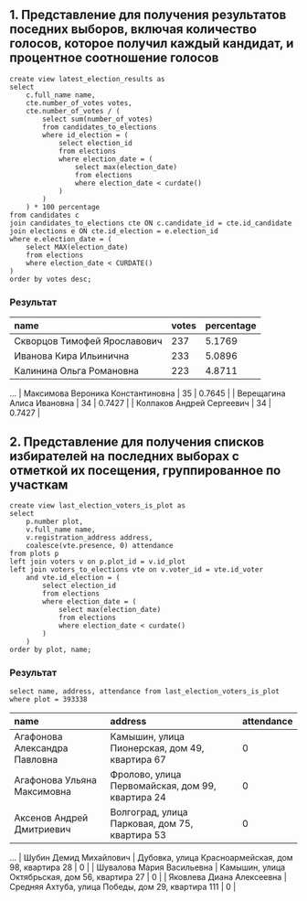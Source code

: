 ## 1. Представление для получения результатов поседних выборов, включая количество голосов, которое получил каждый кандидат, и процентное соотношение голосов
```
create view latest_election_results as
select
    c.full_name name,
    cte.number_of_votes votes,
    cte.number_of_votes / (
        select sum(number_of_votes)
        from candidates_to_elections
        where id_election = (
            select election_id
            from elections
            where election_date = (
                select max(election_date)
                from elections
                where election_date < curdate()
            )
        )
    ) * 100 percentage
from candidates c
join candidates_to_elections cte ON c.candidate_id = cte.id_candidate
join elections e ON cte.id_election = e.election_id
where e.election_date = (
    select MAX(election_date)
    from elections
    where election_date < CURDATE()
)
order by votes desc;
```
### Результат
| name | votes | percentage |
| :--- | :--- | :--- |
| Скворцов Тимофей Ярославович | 237 | 5.1769 |
| Иванова Кира Ильинична | 233 | 5.0896 |
| Калинина Ольга Романовна | 223 | 4.8711 |
 ...
| Максимова Вероника Константиновна | 35 | 0.7645 |
| Верещагина Алиса Ивановна | 34 | 0.7427 |
| Колпаков Андрей Сергеевич | 34 | 0.7427 |

## 2. Представление для получения списков избирателей на последних выборах с отметкой их посещения, группированное по участкам
```
create view last_election_voters_is_plot as
select
    p.number plot,
    v.full_name name,
    v.registration_address address,
    coalesce(vte.presence, 0) attendance
from plots p
left join voters v on p.plot_id = v.id_plot
left join voters_to_elections vte on v.voter_id = vte.id_voter
    and vte.id_election = (
        select election_id
        from elections
        where election_date = (
            select max(election_date)
            from elections
            where election_date < curdate()
        )
    )
order by plot, name;
```
### Результат
```
select name, address, attendance from last_election_voters_is_plot where plot = 393338
```
| name | address | attendance |
| :--- | :--- | :--- |
| Агафонова Александра Павловна | Камышин, улица Пионерская, дом 49, квартира 67 | 0 |
| Агафонова Ульяна Максимовна | Фролово, улица Первомайская, дом 99, квартира 24 | 0 |
| Аксенов Андрей Дмитриевич | Волгоград, улица Парковая, дом 75, квартира 53 | 0 |
...
| Шубин Демид Михайлович | Дубовка, улица Красноармейская, дом 98, квартира 28 | 0 |
| Шувалова Мария Васильевна | Камышин, улица Октябрьская, дом 56, квартира 27 | 0 |
| Яковлева Диана Алексеевна | Средняя Ахтуба, улица Победы, дом 29, квартира 111 | 0 |
